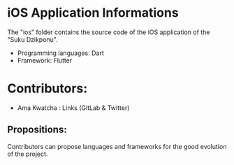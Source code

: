 # iOS Application Informations
The "ios" folder contains the source code of the iOS application of the "Suku Dzikponu".

- Programming languages: Dart
- Framework: Flutter


# Contributors:
- Ama Kwatcha : Links (GitLab & Twitter)

## Propositions:
Contributors can propose languages ​​and frameworks for the good evolution of the project.